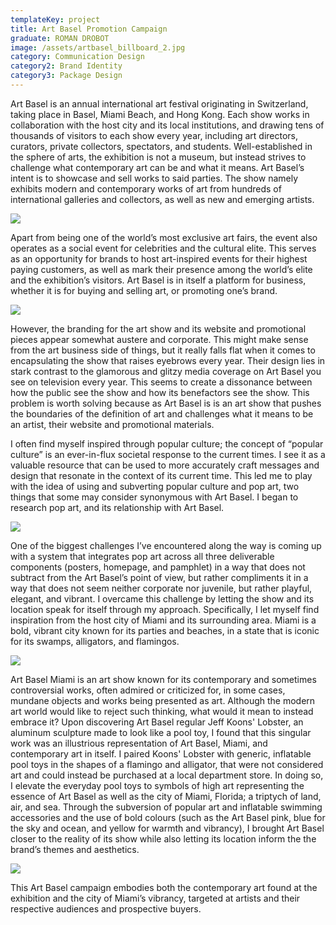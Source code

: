 ```yaml
---
templateKey: project
title: Art Basel Promotion Campaign
graduate: ROMAN DROBOT
image: /assets/artbasel_billboard_2.jpg
category: Communication Design
category2: Brand Identity
category3: Package Design
---
```

Art Basel is an annual international art festival originating in Switzerland, taking place in Basel, Miami Beach, and Hong Kong. Each show works in collaboration with the host city and its local institutions, and drawing tens of thousands of visitors to each show every year, including art directors, curators, private collectors, spectators, and students. Well-established in the sphere of arts, the exhibition is not a museum, but instead strives to challenge what contemporary art can be and what it means. Art Basel’s intent is to showcase and sell works to said parties. The show namely exhibits modern and contemporary works of art from hundreds of international galleries and collectors, as well as new and emerging artists.

![](/assets/artbasel_subway.jpg)

Apart from being one of the world’s most exclusive art fairs, the event also operates as a social event for celebrities and the cultural elite. This serves as an opportunity for brands to host art-inspired events for their highest paying customers, as well as mark their presence among the world’s elite and the exhibition’s visitors. Art Basel is in itself a platform for business, whether it is for buying and selling art, or promoting one’s brand.

![](/assets/artbasel_billboard_2.jpg)

However, the branding for the art show and its website and promotional pieces appear somewhat austere and corporate. This might make sense from the art business side of things, but it really falls flat when it comes to encapsulating the show that raises eyebrows every year. Their design lies in stark contrast to the glamorous and glitzy media coverage on Art Basel you see on television every year. This seems to create a dissonance between how the public see the show and how its benefactors see the show. This problem is worth solving because as Art Basel is is an art show that pushes the boundaries of the definition of art and challenges what it means to be an artist, their website and promotional materials.

I often find myself inspired through popular culture; the concept of “popular culture” is an ever-in-flux societal response to the current times. I see it as a valuable resource that can be used to more accurately craft messages and design that resonate in the context of its current time. This led me to play with the idea of using and subverting popular culture and pop art, two things that some may consider synonymous with Art Basel. I began to research pop art, and its relationship with Art Basel.

![](/assets/artbasel_iphones.png)

One of the biggest challenges I’ve encountered along the way is coming up with a system that integrates pop art across all three deliverable components (posters, homepage, and pamphlet) in a way that does not subtract from the Art Basel’s point of view, but rather compliments it in a way that does not seem neither corporate nor juvenile, but rather playful, elegant, and vibrant. I overcame this challenge by letting the show and its location speak for itself through my approach. Specifically, I let myself find inspiration from the host city of Miami and its surrounding area. Miami is a bold, vibrant city known for its parties and beaches, in a state that is iconic for its swamps, alligators, and flamingos.

![](/assets/artbasel_iphones.png)

Art Basel Miami is an art show known for its contemporary and sometimes controversial works, often admired or criticized for, in some cases, mundane objects and works being presented as art. Although the modern art world would like to reject such thinking, what would it mean to instead embrace it? Upon discovering Art Basel regular Jeff Koons' Lobster, an aluminum sculpture made to look like a pool toy, I found that this singular work was an illustrious representation of Art Basel, Miami, and contemporary art in itself. I paired Koons' Lobster with generic, inflatable pool toys in the shapes of a flamingo and alligator, that were not considered art and could instead be purchased at a local department store. In doing so, I elevate the everyday pool toys to symbols of high art representing the essence of Art Basel as well as the city of Miami, Florida; a triptych of land, air, and sea. Through the subversion of popular art and inflatable swimming accessories and the use of bold colours (such as the Art Basel pink, blue for the sky and ocean, and yellow for warmth and vibrancy), I brought Art Basel closer to the reality of its show while also letting its location inform the the brand’s themes and aesthetics.

![](/assets/pamphletmockup.jpg)

This Art Basel campaign embodies both the contemporary art found at the exhibition and the city of Miami’s vibrancy, targeted at artists and their respective audiences and prospective buyers.
